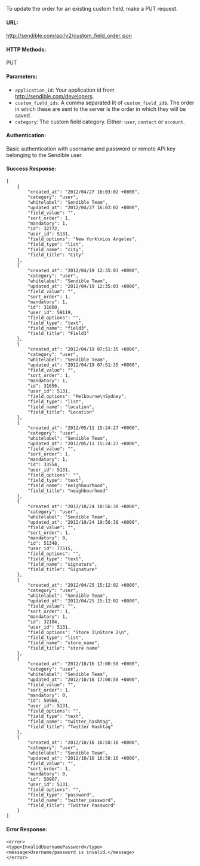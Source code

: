 To update the order for an existing custom field, make a PUT request.

#### URL: ####
http://sendible.com/api/v2/custom_field_order.json

#### HTTP Methods: ####
PUT

#### Parameters: ####
  * `application_id`: Your application id from http://sendible.com/developers.
  * `custom_field_ids`: A comma separated lit of `custom_field_id`s. The order in which these are sent to the server is the order in which they will be saved.
  * `category`: The custom field category. Either: `user`, `contact` or `account`.


#### Authentication: ####
Basic authentication with username and password or remote API key belonging to the Sendible user.

#### Success Response: ####
```
[
    {
        "created_at": "2012/04/27 16:03:02 +0000",
        "category": "user",
        "whitelabel": "Sendible Team",
        "updated_at": "2012/04/27 16:03:02 +0000",
        "field_value": "",
        "sort_order": 1,
        "mandatory": 1,
        "id": 32772,
        "user_id": 5131,
        "field_options": "New York\nLos Angeles",
        "field_type": "list",
        "field_name": "city",
        "field_title": "City"
    },
    {
        "created_at": "2012/04/19 12:35:03 +0000",
        "category": "user",
        "whitelabel": "Sendible Team",
        "updated_at": "2012/04/19 12:35:03 +0000",
        "field_value": "",
        "sort_order": 1,
        "mandatory": 1,
        "id": 31660,
        "user_id": 59119,
        "field_options": "",
        "field_type": "text",
        "field_name": "field3",
        "field_title": "Field3"
    },
    {
        "created_at": "2012/04/19 07:51:35 +0000",
        "category": "user",
        "whitelabel": "Sendible Team",
        "updated_at": "2012/04/19 07:51:35 +0000",
        "field_value": "",
        "sort_order": 1,
        "mandatory": 1,
        "id": 31656,
        "user_id": 5131,
        "field_options": "Melbourne\nSydney",
        "field_type": "list",
        "field_name": "location",
        "field_title": "Location"
    },
    {
        "created_at": "2012/05/11 15:24:27 +0000",
        "category": "user",
        "whitelabel": "Sendible Team",
        "updated_at": "2012/05/11 15:24:27 +0000",
        "field_value": "",
        "sort_order": 1,
        "mandatory": 1,
        "id": 33554,
        "user_id": 5131,
        "field_options": "",
        "field_type": "text",
        "field_name": "neighbourhood",
        "field_title": "neighbourhood"
    },
    {
        "created_at": "2012/10/24 10:56:38 +0000",
        "category": "user",
        "whitelabel": "Sendible Team",
        "updated_at": "2012/10/24 10:56:38 +0000",
        "field_value": "",
        "sort_order": 1,
        "mandatory": 0,
        "id": 51348,
        "user_id": 77515,
        "field_options": "",
        "field_type": "text",
        "field_name": "signature",
        "field_title": "Signature"
    },
    {
        "created_at": "2012/04/25 15:12:02 +0000",
        "category": "user",
        "whitelabel": "Sendible Team",
        "updated_at": "2012/04/25 15:12:02 +0000",
        "field_value": "",
        "sort_order": 1,
        "mandatory": 1,
        "id": 32184,
        "user_id": 5131,
        "field_options": "Store 1\nStore 2\n",
        "field_type": "list",
        "field_name": "store_name",
        "field_title": "store name"
    },
    {
        "created_at": "2012/10/16 17:00:58 +0000",
        "category": "user",
        "whitelabel": "Sendible Team",
        "updated_at": "2012/10/16 17:00:58 +0000",
        "field_value": "",
        "sort_order": 1,
        "mandatory": 0,
        "id": 50968,
        "user_id": 5131,
        "field_options": "",
        "field_type": "text",
        "field_name": "twitter_hashtag",
        "field_title": "Twitter Hashtag"
    },
    {
        "created_at": "2012/10/16 16:58:16 +0000",
        "category": "user",
        "whitelabel": "Sendible Team",
        "updated_at": "2012/10/16 16:58:16 +0000",
        "field_value": "",
        "sort_order": 1,
        "mandatory": 0,
        "id": 50967,
        "user_id": 5131,
        "field_options": "",
        "field_type": "password",
        "field_name": "twitter_password",
        "field_title": "Twitter Password"
    }
]
```


#### Error Response: ####
```
<error>
<type>InvalidUsernamePassword</type>
<message>Username/password is invalid.</message>
</error>
```